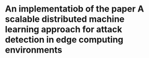 # An implementatiob of the paper A scalable distributed machine learning approach for attack detection in edge computing environments

